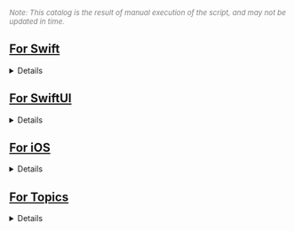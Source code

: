    
<font color=gray size=2>*Note: This catalog is the result of manual execution of the script, and may not be updated in time.*</font>           
    

## [For Swift](https://github.com/zitao0206/Documents/tree/main/Swift)
<details> 
<summary>Details</summary>

### [01. Tips](https://github.com/zitao0206/Documents/tree/main/Swift/01.%20Tips)      
* [00. Generation of random numbers](https://github.com/zitao0206/Documents/blob/main/Swift/01.%20Tips/00.%20Generation%20of%20random%20numbers.md)   
* [01. Handling of errors and exceptions](https://github.com/zitao0206/Documents/blob/main/Swift/01.%20Tips/01.%20Handling%20of%20errors%20and%20exceptions.md)   
* [02. Lazy loading and Anonymous function](https://github.com/zitao0206/Documents/blob/main/Swift/01.%20Tips/02.%20Lazy%20loading%20and%20Anonymous%20function.md)   
* [03. NSString and String](https://github.com/zitao0206/Documents/blob/main/Swift/01.%20Tips/03.%20NSString%20and%20String.md)   
* [04. Set Read-only permission of the property](https://github.com/zitao0206/Documents/blob/main/Swift/01.%20Tips/04.%20Set%20Read-only%20permission%20of%20the%20property.md)   
* [05. Computed properties and Stored properties](https://github.com/zitao0206/Documents/blob/main/Swift/01.%20Tips/05.%20Computed%20properties%20and%20Stored%20properties.md)   
* [06. How to Define a singleton?](https://github.com/zitao0206/Documents/blob/main/Swift/01.%20Tips/06.%20How%20to%20Define%20a%20singleton%3F.md)   
* [07. How to print the memory address of a variable?](https://github.com/zitao0206/Documents/blob/main/Swift/01.%20Tips/07.%20How%20to%20print%20the%20memory%20address%20of%20a%20variable%3F.md)   
* [08. Implicitly Unwrapped Optionals and Force unwrapping](https://github.com/zitao0206/Documents/blob/main/Swift/01.%20Tips/08.%20Implicitly%20Unwrapped%20Optionals%20and%20Force%20unwrapping.md)   

   
### [02. Closures](https://github.com/zitao0206/Documents/tree/main/Swift/02.%20Closures)      
* [00. Three Forms of Closures](https://github.com/zitao0206/Documents/blob/main/Swift/02.%20Closures/00.%20Three%20Forms%20of%20Closures.md)   
* [01. Capturing Values](https://github.com/zitao0206/Documents/blob/main/Swift/02.%20Closures/01.%20Capturing%20Values.md)   

   
### [03. Structs](https://github.com/zitao0206/Documents/tree/main/Swift/03.%20Structs)      
* [00. Structures and Classes](https://github.com/zitao0206/Documents/blob/main/Swift/03.%20Structs/00.%20Structures%20and%20Classes.md)   
* [01. Cases of Structures](https://github.com/zitao0206/Documents/blob/main/Swift/03.%20Structs/01.%20Cases%20of%20Structures.md)   
* [02. Performance Comparison Between Structure and Class](https://github.com/zitao0206/Documents/blob/main/Swift/03.%20Structs/02.%20Performance%20Comparison%20Between%20Structure%20and%20Class.md)   
* [03. A Case of Initialization Constructor](https://github.com/zitao0206/Documents/blob/main/Swift/03.%20Structs/03.%20A%20Case%20of%20Initialization%20Constructor.md)   
* [04. Why should we avoid using closures in structs?](https://github.com/zitao0206/Documents/blob/main/Swift/03.%20Structs/04.%20Why%20should%20we%20avoid%20using%20closures%20in%20structs%3F.md)   

   
### [04. Enumerations](https://github.com/zitao0206/Documents/tree/main/Swift/04.%20Enumerations)      
* [00. Summary of Enumerations](https://github.com/zitao0206/Documents/blob/main/Swift/04.%20Enumerations/00.%20Summary%20of%20Enumerations.md)   
* [01. Nested Enumeration](https://github.com/zitao0206/Documents/blob/main/Swift/04.%20Enumerations/01.%20Nested%20Enumeration.md)   
* [02. Include Enumeration](https://github.com/zitao0206/Documents/blob/main/Swift/04.%20Enumerations/02.%20Include%20Enumeration.md)   
* [03. Recursive Enumeration](https://github.com/zitao0206/Documents/blob/main/Swift/04.%20Enumerations/03.%20Recursive%20Enumeration.md)   

   
### [05. Protocols](https://github.com/zitao0206/Documents/tree/main/Swift/05.%20Protocols)      
* [00. Summary of Protocols](https://github.com/zitao0206/Documents/blob/main/Swift/05.%20Protocols/00.%20Summary%20of%20Protocols.md)   
* [01. Associatedtype](https://github.com/zitao0206/Documents/blob/main/Swift/05.%20Protocols/01.%20Associatedtype.md)   

   
### [06. Collections](https://github.com/zitao0206/Documents/tree/main/Swift/06.%20Collections)      
* [00. Zip Function](https://github.com/zitao0206/Documents/blob/main/Swift/06.%20Collections/00.%20Zip%20Function.md)   

   
### [07. Hybrid Programming](https://github.com/zitao0206/Documents/tree/main/Swift/07.%20Hybrid%20Programming)      
* [00. Call the Macro definition of Objective-C in Swift](https://github.com/zitao0206/Documents/blob/main/Swift/07.%20Hybrid%20Programming/00.%20Call%20the%20Macro%20definition%20of%20Objective-C%20in%20Swift.md)  

</details>    



## [For SwiftUI](https://github.com/zitao0206/Documents/tree/main/SwiftUI)
<details> 
<summary>Details</summary>


</details> 


## [For iOS](https://github.com/zitao0206/Documents/tree/main/iOS)
<details> 
<summary>Details</summary>

### [00. Architecture & Design](https://github.com/zitao0206/Documents/tree/main/iOS/00.%20Architecture%20&%20Design)      

   
### [01. Memory & Performance & Stability](https://github.com/zitao0206/Documents/tree/main/iOS/01.%20Memory%20&%20Performance%20&%20Stability)      
* [00. Summary of Memory Leak](https://github.com/zitao0206/Documents/blob/main/iOS/01.%20Memory%20%26%20Performance%20%26%20Stability/00.%20Summary%20Of%20Memory%20Leak.md)   
* [01. Common Crash Scenarios](https://github.com/zitao0206/Documents/blob/main/iOS/01.%20Memory%20&%20Performance%20&%20Stability/01.%20Common%20Crash%20Scenarios.md)   

   
### [02. Graphics & Images](https://github.com/zitao0206/Documents/tree/main/iOS/02.%20Graphics%20&%20images)      

   
### [03. Tools & Configurations](https://github.com/zitao0206/Documents/tree/main/iOS/03.%20Tools%20&%20Configurations)      

   
### [04. Others](https://github.com/zitao0206/Documents/tree/main/iOS/04.%20Others)      
* [00. Difference Of nil in OC and nil in Swift](https://github.com/zitao0206/Documents/blob/main/iOS/04.%20Others/00.%20Difference%20Of%20nil%20in%20OC%20and%20nil%20in%20Swift.md)   



</details> 

## [For Topics](https://github.com/zitao0206/Documents/tree/main/Others)
<details> 
<summary>Details</summary>


</details> 